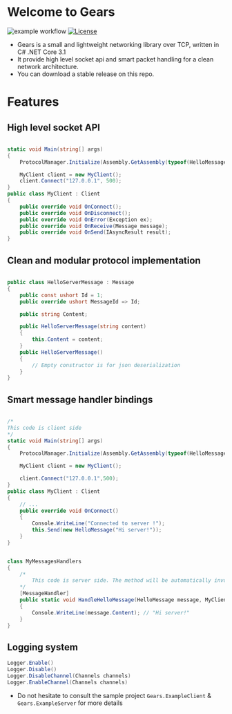 # Welcome to Gears

![example workflow](https://github.com/Skinz3/Gears/actions/workflows/dotnet-desktop.yml/badge.svg)
[![License](https://img.shields.io/badge/License-Apache%202.0-blue.svg)](https://opensource.org/licenses/Apache-2.0)

* Gears is a small and lightweight networking library over TCP, written in C# .NET Core 3.1
* It provide high level socket api and smart packet handling for a clean network architecture.
* You can download a stable release on this repo.

# Features

## High level socket API

```csharp

static void Main(string[] args)
{
    ProtocolManager.Initialize(Assembly.GetAssembly(typeof(HelloMessage)), Assembly.GetExecutingAssembly());

    MyClient client = new MyClient();
    client.Connect("127.0.0.1", 500);
}
public class MyClient : Client
{
    public override void OnConnect();
    public override void OnDisconnect();
    public override void OnError(Exception ex);
    public override void OnReceive(Message message);
    public override void OnSend(IAsyncResult result);
}

```
## Clean and modular protocol implementation
```csharp

public class HelloServerMessage : Message
{
    public const ushort Id = 1;
    public override ushort MessageId => Id;

    public string Content;

    public HelloServerMessage(string content)
    {
        this.Content = content;
    }
    public HelloServerMessage()
    {
        // Empty constructor is for json deserialization
    }
}
```
## Smart message handler bindings

```csharp

/*
This code is client side
*/
static void Main(string[] args) 
{
    ProtocolManager.Initialize(Assembly.GetAssembly(typeof(HelloMessage)), Assembly.GetExecutingAssembly());

    MyClient client = new MyClient();

    client.Connect("127.0.0.1",500);
}
public class MyClient : Client
{
    // ...
    public override void OnConnect()
    {
        Console.WriteLine("Connected to server !");
        this.Send(new HelloMessage("Hi server!"));
    }
}


class MyMessagesHandlers
{
    /*
        This code is server side. The method will be automatically invoked when receiving 'HelloMessage'.
    */
    [MessageHandler]
    public static void HandleHelloMessage(HelloMessage message, MyClient client) 
    {
        Console.WriteLine(message.Content); // "Hi server!"
    }
}

```
## Logging system

```csharp
Logger.Enable()
Logger.Disable()
Logger.DisableChannel(Channels channels)
Logger.EnableChannel(Channels channels)
```

* Do not hesitate to consult the sample project ``Gears.ExampleClient`` & ``Gears.ExampleServer`` for more details 
